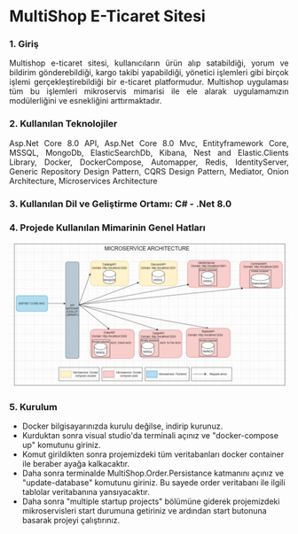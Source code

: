 <h1>MultiShop E-Ticaret Sitesi</h1>

<h3>1. Giriş</h3>
<p align="justify">Multishop e-ticaret sitesi, kullanıcıların ürün alıp satabildiği, yorum ve bildirim gönderebildiği, kargo takibi yapabildiği, yönetici işlemleri gibi birçok işlemi gerçekleştirebildiği bir e-ticaret platformudur. Multishop uygulaması tüm bu işlemleri mikroservis mimarisi ile ele alarak uygulamamızın modülerliğini ve esnekliğini arttırmaktadır.
</p>

<h3>2. Kullanılan Teknolojiler</h3>
<p align="justify">Asp.Net Core 8.0 API, Asp.Net Core 8.0 Mvc, Entityframework Core, MSSQL, MongoDb, ElasticSearchDb, Kibana, Nest and Elastic.Clients Library, Docker, DockerCompose, Automapper, Redis, IdentityServer, Generic Repository Design Pattern, CQRS Design Pattern, Mediator, Onion Architecture, Microservices Architecture</p>

<h3>3. Kullanılan Dil ve Geliştirme Ortamı: C# - .Net 8.0</h3>

<h3>4. Projede Kullanılan Mimarinin Genel Hatları</h3>
<img src="Sources/Images/microserviceArch.PNG">

<h3>5. Kurulum</h3>
<ul>
    <li>Docker bilgisayarınızda kurulu değilse, indirip kurunuz.</li>
    <li>
Kurduktan sonra visual studio'da terminali açınız ve "docker-compose up" komutunu giriniz.</li>
<li>
Komut girildikten sonra projemizdeki tüm veritabanları docker container ile beraber ayağa kalkacaktır.</li>
<li>Daha sonra terminalde MultiShop.Order.Persistance katmanını açınız ve "update-database" komutunu giriniz. Bu sayede order veritabanı ile ilgili tablolar veritabanına yansıyacaktır.</li>
<li>Daha sonra "multiple startup projects" bölümüne giderek projemizdeki mikroservisleri start durumuna getiriniz ve ardından start butonuna basarak projeyi çalıştırınız.</li>
</ul>
